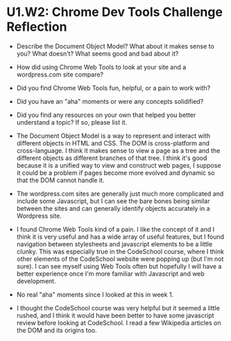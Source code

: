 # U1.W2: Chrome Dev Tools Challenge Reflection

* Describe the Document Object Model? What about it makes sense to you? What doesn't? What seems good and bad about it?
* How did using Chrome Web Tools to look at your site and a wordpress.com site compare?
* Did you find Chrome Web Tools fun, helpful, or a pain to work with?
* Did you have an "aha" moments or were any concepts solidified?
* Did you find any resources on your own that helped you better understand a topic? If so, please list it.
 

* The Document Object Model is a way to represent and interact with different objects in HTML and CSS.  The DOM is cross-platform and cross-language.  I think it makes sense to view a page as a tree and the different objects as different branches of that tree.  I think it's good because it is a unified way to view and construct web pages, I suppose it could be a problem if pages become more evolved and dynamic so that the DOM cannot handle it. 
* The wordpress.com sites are generally just much more complicated and include some Javascript, but I can see the bare bones being similar between the sites and can generally identify objects accurately in a Wordpress site.
* I found Chrome Web Tools kind of a pain.  I like the concept of it and I think it is very useful and has a wide array of useful features, but I found navigation between stylesheets and javascript elements to be a little clunky.  This was especially true in the CodeSchool course, where I think other elements of the CodeSchool website were popping up (but I'm not sure).  I can see myself using Web Tools often but hopefully I will have a better experience once I'm more familiar with Javascript and web development.
* No real "aha" moments since I looked at this in week 1.
* I thought the CodeSchool course was very helpful but it seemed a little rushed, and I think it would have been better to have some javascript review before looking at CodeSchool.  I read a few Wikipedia articles on the DOM and its origins too.
